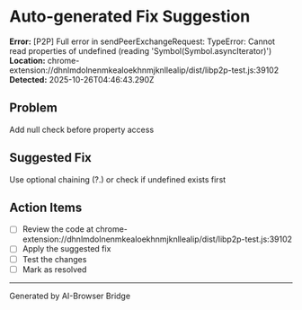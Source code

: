 # Auto-generated Fix Suggestion

**Error:** [P2P] Full error in sendPeerExchangeRequest: TypeError: Cannot read properties of undefined (reading 'Symbol(Symbol.asyncIterator)')
**Location:** chrome-extension://dhnlmdolnenmkealoekhnmjknllealip/dist/libp2p-test.js:39102
**Detected:** 2025-10-26T04:46:43.290Z

## Problem
Add null check before property access

## Suggested Fix
Use optional chaining (?.) or check if undefined exists first

## Action Items
- [ ] Review the code at chrome-extension://dhnlmdolnenmkealoekhnmjknllealip/dist/libp2p-test.js:39102
- [ ] Apply the suggested fix
- [ ] Test the changes
- [ ] Mark as resolved

---
Generated by AI-Browser Bridge
